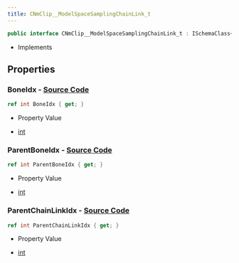 ```yaml
---
title: CNmClip__ModelSpaceSamplingChainLink_t
---
```


```csharp
public interface CNmClip__ModelSpaceSamplingChainLink_t : ISchemaClass<CNmClip__ModelSpaceSamplingChainLink_t>, ISchemaField, ISchemaClass, INativeHandle
```

- Implements

## Properties

### **BoneIdx** - [Source Code](https://github.com/swiftly-solution/swiftlys2/blob/main/managed/src/SwiftlyS2.Generated/Schemas/Interfaces/CNmClip__ModelSpaceSamplingChainLink_t.cs#L16)

```csharp
ref int BoneIdx { get; }
```

- Property Value

- [int](https://learn.microsoft.com/dotnet/api/system.int32)

### **ParentBoneIdx** - [Source Code](https://github.com/swiftly-solution/swiftlys2/blob/main/managed/src/SwiftlyS2.Generated/Schemas/Interfaces/CNmClip__ModelSpaceSamplingChainLink_t.cs#L18)

```csharp
ref int ParentBoneIdx { get; }
```

- Property Value

- [int](https://learn.microsoft.com/dotnet/api/system.int32)

### **ParentChainLinkIdx** - [Source Code](https://github.com/swiftly-solution/swiftlys2/blob/main/managed/src/SwiftlyS2.Generated/Schemas/Interfaces/CNmClip__ModelSpaceSamplingChainLink_t.cs#L20)

```csharp
ref int ParentChainLinkIdx { get; }
```

- Property Value

- [int](https://learn.microsoft.com/dotnet/api/system.int32)

